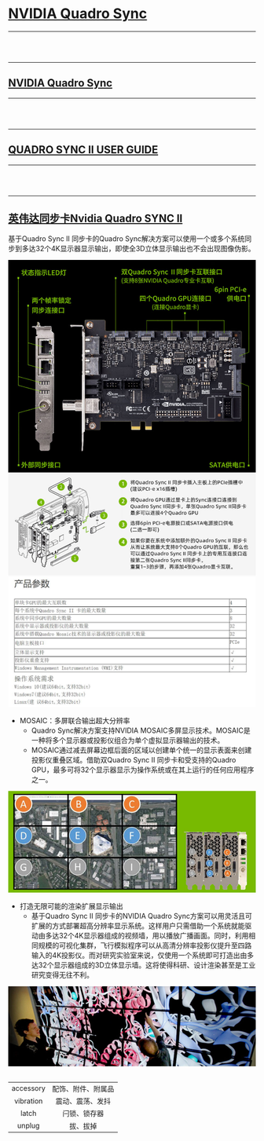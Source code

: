 # [NVIDIA Quadro Sync](https://www.nvidia.com/en-us/design-visualization/solutions/quadro-sync/)

***
<br><br>
***

## [NVIDIA Quadro Sync](https://www.nvidia.com/en-us/design-visualization/solutions/quadro-sync/)


***
<br><br>
***

## [QUADRO SYNC II USER GUIDE](https://images.nvidia.com/content/quadro/product-literature/user-guides/Quadro-Sync-II-User-Guide-v06.pdf)


***
<br><br>
***

## [英伟达同步卡Nvidia Quadro SYNC II](http://www.plink-ai.com/cn/product/Nvidia-Quadro-SYNC-II.html)

基于Quadro Sync II 同步卡的Quadro Sync解决方案可以使用一个或多个系统同步到多达32个4K显示器显示输出，即使全3D立体显示输出也不会出现图像伪影。

![](./images/quadro_sync_chin_hardware.jpg)
<br>
![](./images/quadro_sync_chin_overview.jpg)
<br>
![](./images/quadro_sync_chin_product.jpg)

* MOSAIC：多屏联合输出超大分辨率
  * Quadro Sync解决方案支持NVIDIA MOSAIC多屏显示技术。MOSAIC是一种将多个显示器或投影仪组合为单个虚拟显示器输出的技术。
  * MOSAIC通过减去屏幕边框后面的区域以创建单个统一的显示表面来创建投影仪重叠区域。借助双Quadro Sync II 同步卡和受支持的Quadro GPU，最多可将32个显示器显示为操作系统或在其上运行的任何应用程序之一。

![](./images/quadro_sync_chin_mosaic.jpg)
<br>

* 打造无限可能的渲染扩展显示输出
  * 基于Quadro Sync II 同步卡的NVIDIA Quadro Sync方案可以用灵活且可扩展的方式部署超高分辨率显示系统。这样用户只需借助一个系统就能驱动由多达32个4K显示器组成的视频墙，用以播放广播画面。同时，利用相同规模的可视化集群，飞行模拟程序可以从高清分辨率投影仪提升至四路输入的4K投影仪。而对研究实验室来说，仅使用一个系统即可打造出由多达32个显示器组成的3D立体显示墙。这将使得科研、设计渲染甚至是工业研究变得无往不利。
  
![](./images/quadro_sync_chin_sync.jpg)

## 

|||
|:-:|:-:|
|accessory|配饰、附件、附属品|
|vibration|震动、震荡、发抖|
|latch|闩锁、锁存器|
|unplug|拔、拔掉|
